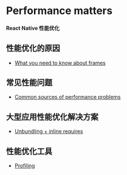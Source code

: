 #  Performance matters
#### React Native 性能优化

## 性能优化的原因

- [What you need to know about frames](https://facebook.github.io/react-native/docs/performance.html#what-you-need-to-know-about-frames)

## 常见性能问题

- [Common sources of performance problems](https://facebook.github.io/react-native/docs/performance.html#common-sources-of-performance-problems)

## 大型应用性能优化解决方案

- [Unbundling + inline requires](https://facebook.github.io/react-native/docs/performance.html#unbundling-inline-requires)

## 性能优化工具

- [Profiling](https://facebook.github.io/react-native/docs/performance.html#profiling)
